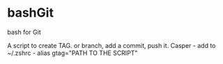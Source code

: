# bashGit
bash for Git

 A script to create TAG.
 or branch, add a commit, push it. 
 Casper - add to ~/.zshrc - alias gtag="PATH TO THE SCRIPT"
